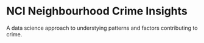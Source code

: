 # NCI Neighbourhood Crime Insights
A data science approach to understying patterns and factors contributing to crime.
